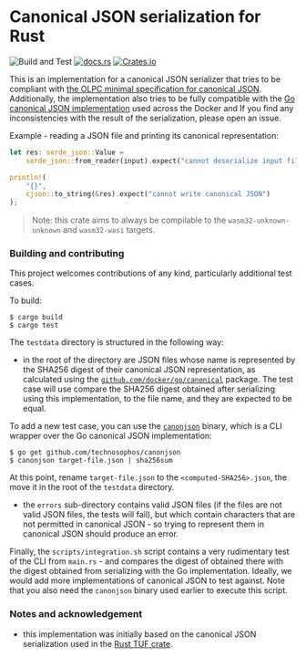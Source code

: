 # Canonical JSON serialization for Rust

![Build and Test](https://github.com/engineerd/cjson/workflows/Build%20and%20Test/badge.svg)
[![docs.rs](https://docs.rs/cjson/badge.svg?version=0.1.1)](https://docs.rs/cjson/0.1.1/cjson/)
[![Crates.io](https://img.shields.io/crates/v/cjson.svg)](https://crates.io/crates/cjson)

This is an implementation for a canonical JSON serializer that tries to be
compliant with [the OLPC minimal specification for canonical JSON][olpc].
Additionally, the implementation also tries to be fully compatible with the [Go
canonical JSON implementation][docker/go/canonical] used across the Docker and
If you find any inconsistencies with the result of the serialization, please
open an issue.

Example - reading a JSON file and printing its canonical representation:

```rust
let res: serde_json::Value =
    serde_json::from_reader(input).expect("cannot deserialize input file");

println!(
    "{}",
    cjson::to_string(&res).expect("cannot write canonical JSON")
);
```

> Note: this crate aims to always be compilable to the `wasm32-unknown-unknown`
> and `wasm32-wasi` targets.

### Building and contributing

This project welcomes contributions of any kind, particularly additional test
cases.

To build:

```
$ cargo build
$ cargo test
```

The `testdata` directory is structured in the following way:

- in the root of the directory are JSON files whose name is represented by the
  SHA256 digest of their canonical JSON representation, as calculated using the
  [`github.com/docker/go/canonical`][docker/go/canonical] package. The test case
  will use compare the SHA256 digest obtained after serializing using this
  implementation, to the file name, and they are expected to be equal.

To add a new test case, you can use the [`canonjson`][canonjson] binary, which
is a CLI wrapper over the Go canonical JSON implementation:

```
$ go get github.com/technosophos/canonjson
$ canonjson target-file.json | sha256sum
```

At this point, rename `target-file.json` to the `<computed-SHA256>.json`, the
move it in the root of the `testdata` directory.

- the `errors` sub-directory contains valid JSON files (if the files are not
  valid JSON files, the tests will fail), but which contain characters that are
  not permitted in canonical JSON - so trying to represent them in canonical
  JSON should produce an error.

Finally, the `scripts/integration.sh` script contains a very rudimentary test of
the CLI from `main.rs` - and compares the digest of obtained there with the
digest obtained from serializing with the Go implementation. Ideally, we would
add more implementations of canonical JSON to test against. Note that you also
need the `canonjson` binary used earlier to execute this script.

### Notes and acknowledgement

- this implementation was initially based on the canonical JSON serialization
  used in the [Rust TUF crate][rust-tuf].

[olpc]: http://wiki.laptop.org/go/Canonical_JSON
[docker/go/canonical]: https://github.com/docker/go/tree/master/canonical/json
[canonjson]: https://github.com/technosophos/canonjson
[rust-tuf]: https://github.com/heartsucker/rust-tuf/
